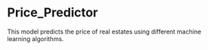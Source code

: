 # Price_Predictor
This model predicts the price of real estates using different machine learning algorithms.
